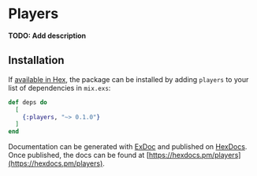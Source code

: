 # Players

**TODO: Add description**

## Installation

If [available in Hex](https://hex.pm/docs/publish), the package can be installed
by adding `players` to your list of dependencies in `mix.exs`:

```elixir
def deps do
  [
    {:players, "~> 0.1.0"}
  ]
end
```

Documentation can be generated with [ExDoc](https://github.com/elixir-lang/ex_doc)
and published on [HexDocs](https://hexdocs.pm). Once published, the docs can
be found at [https://hexdocs.pm/players](https://hexdocs.pm/players).


